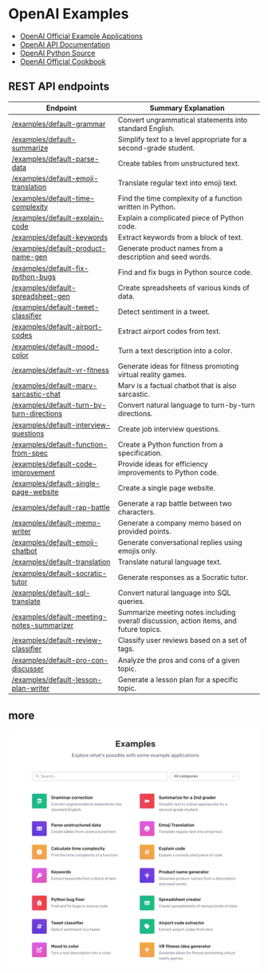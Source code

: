 # OpenAI Examples

- [OpenAI Official Example Applications](https://platform.openai.com/examples)
- [OpenAI API Documentation](https://platform.openai.com/docs/api-reference/making-requests?lang=python)
- [OpenAI Python Source](https://github.com/openai/openai-python)
- [OpenAI Official Cookbook](https://github.com/openai/openai-cookbook/)

## REST API endpoints

|  Endpoint                              | Summary Explanation             |
| -------------------------------------- | ------------------------------- |
| [/examples/default-grammar](./example-01-grammar.md) | Convert ungrammatical statements into standard English. |
[/examples/default-summarize](./example-02-summarize.md) | Simplify text to a level appropriate for a second-grade student. |
| [/examples/default-parse-data](./example-03-parse-data.md) | Create tables from unstructured text. |
[/examples/default-emoji-translation](./example-04-emoji-translation.md) | Translate regular text into emoji text. |
| [/examples/default-time-complexity](./example-05-time-complexity.md)  | Find the time complexity of a function written in Python.
[/examples/default-explain-code](./example-06-explain-code.md) | Explain a complicated piece of Python code.
| [/examples/default-keywords](./example-07-keywords.md) | Extract keywords from a block of text. |
[/examples/default-product-name-gen](./example-08-product-name-gen.md) | Generate product names from a description and seed words. |
| [/examples/default-fix-python-bugs](./example-09-fix-python-bugs.md) | Find and fix bugs in Python source code. |
[/examples/default-spreadsheet-gen](./example-10-spreadsheet-gen.md) | Create spreadsheets of various kinds of data. |
| [/examples/default-tweet-classifier](./example-11-tweet-classifier.md) | Detect sentiment in a tweet. |
[/examples/default-airport-codes](./example-12-airport-codes.md) | Extract airport codes from text. |
| [/examples/default-mood-color](./example-13-mood-color.md) | Turn a text description into a color. |
[/examples/default-vr-fitness](./example-14-vr-fitness.md) | Generate ideas for fitness promoting virtual reality games. |
| [/examples/default-marv-sarcastic-chat](./example-15-marv-sarcastic-chat.md) | Marv is a factual chatbot that is also sarcastic. |
[/examples/default-turn-by-turn-directions](./example-16-turn-by-turn-directions.md) | Convert natural language to turn-by-turn directions. |
| [/examples/default-interview-questions](./example-17-interview-questions.md) | Create job interview questions. |
[/examples/default-function-from-spec](./example-18-function-from-spec.md) | Create a Python function from a specification. |
| [/examples/default-code-improvement](./example-19-code-improvement.md) | Provide ideas for efficiency improvements to Python code. |
[/examples/default-single-page-website](./example-20-single-page-website.md) | Create a single page website. |
| [/examples/default-rap-battle](./example-21-rap-battle.md) | Generate a rap battle between two characters. |
[/examples/default-memo-writer](./example-22-memo-writer.md) | Generate a company memo based on provided points. |
| [/examples/default-emoji-chatbot](./example-23-emoji-chatbot.md) | Generate conversational replies using emojis only. |
[/examples/default-translation](./example-24-translation.md) | Translate natural language text. |
| [/examples/default-socratic-tutor](./example-25-socratic-tutor.md) | Generate responses as a Socratic tutor. |
[/examples/default-sql-translate](./example-26-sql-translate.md) | Convert natural language into SQL queries. |
| [/examples/default-meeting-notes-summarizer](./example-27-notes-summarizer.md) | Summarize meeting notes including overall discussion, action items, and future topics. |
[/examples/default-review-classifier](./example-28-review-classifier.md) | Classify user reviews based on a set of tags. |
| [/examples/default-pro-con-discusser](./example-29-pro-con-discusser.md) | Analyze the pros and cons of a given topic. |
[/examples/default-lesson-plan-writer](./example-30-lesson-plan-writer.md) | Generate a lesson plan for a specific topic. |

## more

![OpenAI Examples](https://raw.githubusercontent.com/FullStackWithLawrence/aws-openai/main/doc/openai-examples.png "OpenAI Examples")
